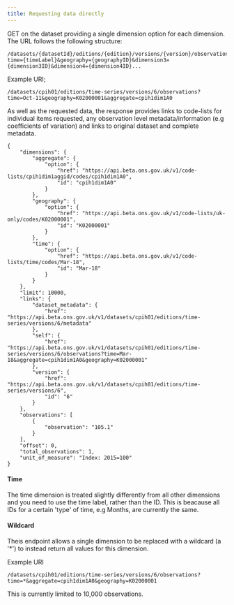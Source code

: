 ```yaml
---
title: Requesting data directly
---
```


GET on the dataset providing a single dimension option for each dimension. The URL follows the following structure:    

    /datasets/{datasetId}/editions/{edition}/versions/{version}/observations?time={timeLabel}&geography={geographyID}&dimension3={dimension3ID}&dimension4={dimension4ID}...

Example URI;

    /datasets/cpih01/editions/time-series/versions/6/observations?time=Oct-11&geography=K02000001&aggregate=cpih1dim1A0



As well as the requested data, the response provides links to code-lists for individual items requested, any observation level metadata/information (e.g coefficients of variation) and links to original dataset and complete metadata.

    {
        "dimensions": {
            "aggregate": {
                "option": {
                    "href": "https://api.beta.ons.gov.uk/v1/code-lists/cpih1dim1aggid/codes/cpih1dim1A0",
                    "id": "cpih1dim1A0"
                }
            },
            "geography": {
                "option": {
                    "href": "https://api.beta.ons.gov.uk/v1/code-lists/uk-only/codes/K02000001",
                    "id": "K02000001"
                }
            },
            "time": {
                "option": {
                    "href": "https://api.beta.ons.gov.uk/v1/code-lists/time/codes/Mar-18",
                    "id": "Mar-18"
                }
            }
        },
        "limit": 10000,
        "links": {
            "dataset_metadata": {
                "href": "https://api.beta.ons.gov.uk/v1/datasets/cpih01/editions/time-series/versions/6/metadata"
            },
            "self": {
                "href": "https://api.beta.ons.gov.uk/v1/datasets/cpih01/editions/time-series/versions/6/observations?time=Mar-18&aggregate=cpih1dim1A0&geography=K02000001"
            },
            "version": {
                "href": "https://api.beta.ons.gov.uk/v1/datasets/cpih01/editions/time-series/versions/6",
                "id": "6"
            }
        },
        "observations": [
            {
                "observation": "105.1"
            }
        ],
        "offset": 0,
        "total_observations": 1,
        "unit_of_measure": "Index: 2015=100"
    }


#### Time
The time dimension is treated slightly differently from all other dimensions and you need to use the time label, rather than the ID. This is beacause all IDs for a certain 'type' of time, e.g Months, are currently the same.

#### Wildcard
Theis endpoint allows a single dimension to be replaced with a wildcard (a '*') to instead return all values for this dimension.

Example URI

    /datasets/cpih01/editions/time-series/versions/6/observations?time=*&aggregate=cpih1dim1A0&geography=K02000001

This is currently limited to 10,000 observations.